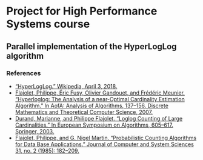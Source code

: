 # Project for High Performance Systems course
## Parallel implementation of the HyperLogLog algorithm
### References
* [“HyperLogLog.” Wikipedia, April 3, 2018.](https://en.wikipedia.org/w/index.php?title=HyperLogLog&oldid=833994784)
* [Flajolet, Philippe, Éric Fusy, Olivier Gandouet, and Frédéric Meunier. “Hyperloglog: The Analysis of a near-Optimal Cardinality Estimation Algorithm.” In AofA: Analysis of Algorithms, 137–156. Discrete Mathematics and Theoretical Computer Science, 2007.
](biblio/FlFuGaMe07.pdf)
* [Durand, Marianne, and Philippe Flajolet. “Loglog Counting of Large Cardinalities.” In European Symposium on Algorithms, 605–617. Springer, 2003.
](biblio/DuFl03-LNCS.pdf)
* [Flajolet, Philippe, and G. Nigel Martin. “Probabilistic Counting Algorithms for Data Base Applications.” Journal of Computer and System Sciences 31, no. 2 (1985): 182–209.
](biblio/FlMa85.pdf)
